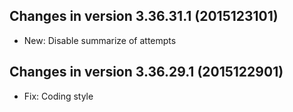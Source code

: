 Changes in version 3.36.31.1 (2015123101)
------------------------------------------------------------------
- New: Disable summarize of attempts

Changes in version 3.36.29.1 (2015122901)
------------------------------------------------------------------
- Fix: Coding style
